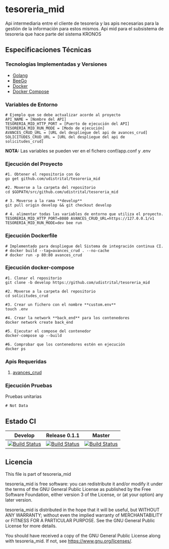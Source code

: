 # tesoreria_mid
Api intermediaria entre el cliente de tesoreria y las apis necesarias para la gestión de la información para estos mismos.
Api mid para el subsistema de tesoreria que hace parte del sistema KRONOS


## Especificaciones Técnicas

### Tecnologías Implementadas y Versiones
* [Golang](https://github.com/udistrital/introduccion_oas/blob/master/instalacion_de_herramientas/golang.md)
* [BeeGo](https://github.com/udistrital/introduccion_oas/blob/master/instalacion_de_herramientas/beego.md)
* [Docker](https://docs.docker.com/engine/install/ubuntu/)
* [Docker Compose](https://docs.docker.com/compose/)

### Variables de Entorno
```shell
# Ejemplo que se debe actualizar acorde al proyecto
API_NAME = [Nombre del API]
TESORERIA_MID_HTTP_PORT = [Puerto de ejecución del API]
TESORERIA_MID_RUN_MODE = [Modo de ejecución]
AVANCES_CRUD_URL = [URL del despliegue del api de avances_crud]
SOLICITUDES_CRUD_URL = [URL del despliegue del api de solicitudes_crud]
```
**NOTA:** Las variables se pueden ver en el fichero conf/app.conf y .env


### Ejecución del Proyecto
```shell
#1. Obtener el repositorio con Go
go get github.com/udistrital/tesoreria_mid

#2. Moverse a la carpeta del repositorio
cd $GOPATH/src/github.com/udistrital/tesoreria_mid

# 3. Moverse a la rama **develop**
git pull origin develop && git checkout develop

# 4. alimentar todas las variables de entorno que utiliza el proyecto.
TESORERIA_MID_HTTP_PORT=8080 AVANCES_CRUD_URL=https://127.0.0.1/v1 TESORERIA_MID_RUN_MODE=dev bee run
```

### Ejecución Dockerfile
```shell
# Implementado para despliegue del Sistema de integración continua CI.
# docker build --tag=avances_crud . --no-cache
# docker run -p 80:80 avances_crud
```

### Ejecución docker-compose
```shell
#1. Clonar el repositorio
git clone -b develop https://github.com/udistrital/tesoreria_mid

#2. Moverse a la carpeta del repositorio
cd solicitudes_crud

#3. Crear un fichero con el nombre **custom.env**
touch .env

#4. Crear la network **back_end** para los contenedores
docker network create back_end

#5. Ejecutar el compose del contenedor
docker-compose up --build

#6. Comprobar que los contenedores estén en ejecución
docker ps
```

### Apis Requeridas
1. [avances_crud](https://github.com/udistrital/avances_crud)

### Ejecución Pruebas

Pruebas unitarias
```shell
# Not Data
```

## Estado CI
| Develop | Release 0.1.1 | Master |
| -- | -- | -- |
| [![Build Status](https://hubci.portaloas.udistrital.edu.co/api/badges/udistrital/tesoreria_mid/status.svg?ref=refs/heads/develop)](https://hubci.portaloas.udistrital.edu.co/udistrital/tesoreria_mid) | [![Build Status](https://hubci.portaloas.udistrital.edu.co/api/badges/udistrital/tesoreria_mid/status.svg?ref=refs/heads/release/0.1.1)](https://hubci.portaloas.udistrital.edu.co/udistrital/tesoreria_mid) | [![Build Status](https://hubci.portaloas.udistrital.edu.co/api/badges/udistrital/tesoreria_mid/status.svg)](https://hubci.portaloas.udistrital.edu.co/udistrital/tesoreria_mid) |


## Licencia
This file is part of tesoreria_mid

tesoreria_mid is free software: you can redistribute it and/or modify it under the terms of the GNU General Public License as published by the Free Software Foundation, either version 3 of the License, or (at your option) any later version.

tesoreria_mid is distributed in the hope that it will be useful, but WITHOUT ANY WARRANTY; without even the implied warranty of MERCHANTABILITY or FITNESS FOR A PARTICULAR PURPOSE. See the GNU General Public License for more details.

You should have received a copy of the GNU General Public License along with tesoreria_mid. If not, see https://www.gnu.org/licenses/.
